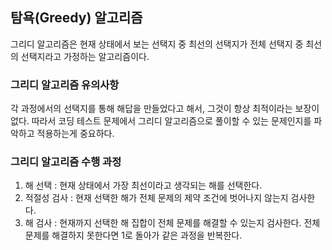 ## 탐욕(Greedy) 알고리즘

그리디 알고리즘은 현재 상태에서 보는 선택지 중 최선의 선택지가 전체 선택지 중 최선의 선택지라고 가정하는 알고리즘이다.

### 그리디 알고리즘 유의사항

각 과정에서의 선택지를 통해 해답을 만들었다고 해서, 그것이 항상 최적이라는 보장이 없다. 따라서 코딩 테스트 문제에서 그리디 알고리즘으로 풀이할 수 있는 문제인지를 파악하고 적용하는게 중요하다.

### 그리디 알고리즘 수행 과정

1. 해 선택 : 현재 상태에서 가장 최선이라고 생각되는 해를 선택한다.
2. 적절성 검사 : 현재 선택한 해가 전체 문제의 제약 조건에 벗어나지 않는지 검사한다.
3. 해 검사 : 현재까지 선택한 해 집합이 전체 문제를 해결할 수 있는지 검사한다. 전체 문제를 해결하지 못한다면 1로 돌아가 같은 과정을 반복한다.
